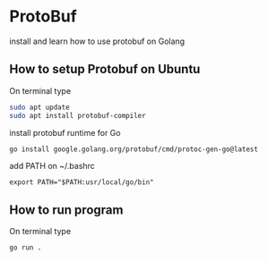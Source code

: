# ProtoBuf

install and learn how to use protobuf on Golang

## How to setup Protobuf on Ubuntu

On terminal type 

```sh
sudo apt update
sudo apt install protobuf-compiler
```

install protobuf runtime for Go

```sh
go install google.golang.org/protobuf/cmd/protoc-gen-go@latest
```

add PATH on ~/.bashrc

`export PATH="$PATH:usr/local/go/bin"`




## How to run program

On terminal type 
```sh
go run .
```


